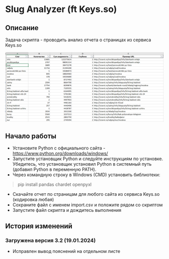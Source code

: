# Slug Analyzer (ft Keys.so)

## Описание
Задача скрипта - проводить анализ отчета о страницах из сервиса Keys.so

![Результаты](/images/demo.png)

## Начало работы
* Установите Python с официального сайта - https://www.python.org/downloads/windows/
* Запустите установщик Python и следуйте инструкциям по установке. Убедитесь, что установщик установил Python в системный путь (добавил Python в переменную PATH).
* Через командную строку в Windows (CMD) установить библиотеки:
> pip install pandas chardet openpyxl
* Скачайте отчет по страницам для любого сайта из сервиса Keys.so (кодировка любая)
* Сохраните файл с именем import.csv и положите рядом со скриптом
* Запустите файл скрипта и дождитесь выполнения

## История изменений
### Загружена версия 3.2 (19.01.2024)
* Исправлен вывод пояснений на отдельном листе
